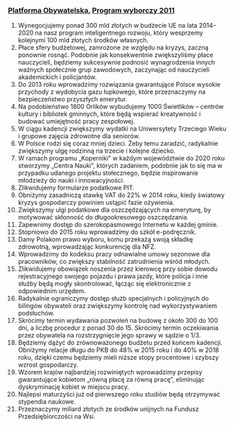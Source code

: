 ### [Platforma Obywatelska](http://platforma.org/), [Program wyborczy 2011](http://platforma.org/media/dokumenty/Program_PO_100dpi.pdf)

1. Wynegocjujemy	ponad	300	mld	złotych	w	budżecie	UE	na	lata	2014–2020	na	nasz	program inteligentnego	rozwoju,	który	wesprzemy	kolejnymi	100	mld	złotych	środków	własnych.
2. Płace	sfery	budżetowej,	zamrożone	ze	względu	na	kryzys,	zaczną	ponownie	rosnąć.	Podobnie	 jak	 konsekwentnie	 zwiększyliśmy	 płace nauczycieli,	 będziemy	 sukcesywnie	 podnosić wynagrodzenia	 innych	 ważnych	 społecznie grup	zawodowych,	zaczynając	od	nauczycieli akademickich	i	policjantów.
3. Do	2013	roku	wprowadzimy	rozwiązania	gwarantujące	Polsce	wysokie	przychody	z	wydobycia	gazu	łupkowego,	które	przeznaczymy	na bezpieczeństwo	przyszłych	emerytur. 
4. Na	podobieństwo	1800	Orlików	wybudujemy 1000	Świetlików	–	centrów	kultury	i	bibliotek gminnych,	które	będą	wspierać	kreatywność i	budować	umiejętność	pracy	zespołowej.
5. W	ciągu	kadencji	zwiększymy	wydatki	na	Uniwersytety	Trzeciego	Wieku	i	grupowe	zajęcia zdrowotne dla seniorów. 
6. W	 Polsce	 rodzi	 się	 coraz	 mniej	 dzieci.	 Żeby temu	zaradzić,	radykalnie	zwiększymy	ulgę	rodzinną	na	trzecie	i	kolejne	dziecko. 
7. W	 ramach	 programu	 „Koperniki”	 w	 każdym województwie	do	2020	roku	stworzymy	„Centra	Nauki”,	których	zadaniem,	podobnie	jak	to się	ma	w	przypadku	udanego	projektu	stołecznego,	będzie	inspirowanie	młodzieży	do	nauki i	innowacyjności.
8. Zlikwidujemy formularze podatkowe PIT.
9. Obniżymy	 zasadniczą	 stawkę	 VAT	 do	 22% w	2014	roku,	kiedy	światowy	kryzys	gospodarczy	powinien	ustąpić	fazie	ożywienia.
10. Zwiększymy	ulgi	podatkowe	dla	oszczędzających	na	emeryturę,	by	motywować	skłonność do	długookresowego	oszczędzania.
11. Zapewnimy	dostęp	do	szerokopasmowego	Internetu	w	każdej	gminie.
12. Stopniowo	 do	 2015	 roku	 wprowadzimy	 do szkół	e-podręcznik.
13. Damy	Polakom	prawo	wyboru,	komu	przekażą	 swoją	 składkę	 zdrowotną,	 wprowadzając konkurencję	dla	NFZ.
14. Wprowadzimy	do	kodeksu	pracy	odnawialne umowy	sezonowe	dla	pracowników,	co	zwiększy	stabilność	zatrudnienia	wśród	młodych.
15. Zlikwidujemy	 obowiązek	 noszenia	 przez	 kierowcę	 przy	 sobie	 dowodu	 rejestracyjnego swojego	pojazdu	i	prawa	jazdy,	które	policja i	inne	służby	będą	mogły	skontrolować,	łącząc się	elektronicznie	z	odpowiednim	urzędem.
16. Radykalnie	ograniczymy	dostęp	służb	specjalnych	i	policyjnych	do	bilingów	obywateli	oraz zwiększymy	kontrolę	nad	wykorzystywaniem podsłuchów.
17. Skrócimy	termin	wydawania	pozwoleń	na	budowę	z	około	300	do	100	dni,	a	liczbę	procedur z	ponad	30	do	15.	Skrócimy	termin	oczekiwania	 przez	 obywatela	 na	 rozstrzygnięcie jego sprawy	w	sądzie	o	1/3.
18. Będziemy	dążyć	do	zrównoważonego	budżetu przed	końcem	kadencji.	Obniżymy	relacje	długu	do	PKB	do	48%	w	2015	roku	i	do	40%	w	2018 roku,	dzięki	czemu	będziemy	mieli	niższe	stopy	procentowe	i	szybszy	wzrost	gospodarczy.
19. Wzorem	 krajów	 najbardziej	 rozwiniętych wprowadzimy	 przepisy	 gwarantujące	 kobietom	„równą	płacę	za	równą	pracę”,	eliminując dyskryminację	kobiet	w	miejscu	pracy.
20. Najlepsi	maturzyści	już	od	pierwszego	roku	studiów	będą	otrzymywać	stypendia	naukowe. 
21. Przeznaczymy	miliard	złotych	ze	środków	unijnych	na	Fundusz	Przedsiębiorczości	na	Wsi.
